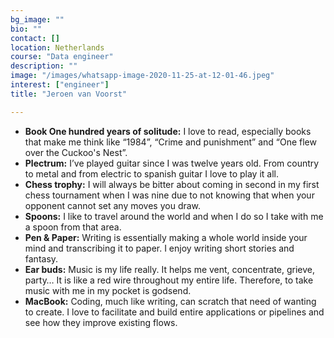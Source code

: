 ```yaml
---
bg_image: ""
bio: ""
contact: []
location: Netherlands
course: "Data engineer"
description: ""
image: "/images/whatsapp-image-2020-11-25-at-12-01-46.jpeg"
interest: ["engineer"]
title: "Jeroen van Voorst"

---
```

* **Book One hundred years of solitude:** I love to read, especially books that make me think like “1984”, “Crime and punishment” and “One flew over the Cuckoo's Nest”.
* **Plectrum:** I’ve played guitar since I was twelve years old. From country to metal and from electric to spanish guitar I love to play it all.
* **Chess trophy:** I will always be bitter about coming in second in my first chess tournament when I was nine due to not knowing that when your opponent cannot set any moves you draw.
* **Spoons:** I like to travel around the world and when I do so I take with me a spoon from that area.
* **Pen & Paper:** Writing is essentially making a whole world inside your mind and transcribing it to paper. I enjoy writing short stories and fantasy.
* **Ear buds:** Music is my life really. It helps me vent, concentrate, grieve, party… It is like a red wire throughout my entire life. Therefore, to take music with me in my pocket is godsend.
* **MacBook:** Coding, much like writing, can scratch that need of wanting to create. I love to facilitate and build entire applications or pipelines and see how they improve existing flows.